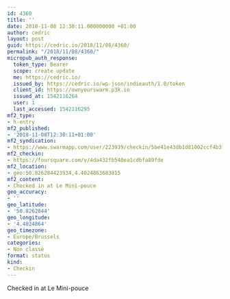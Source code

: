```yaml
---
id: 4360
title: ''
date: 2018-11-08 12:30:11.000000000 +01:00
author: cedric
layout: post
guid: https://cedric.io/2018/11/08/4360/
permalink: "/2018/11/08/4360/"
micropub_auth_response:
  token_type: Bearer
  scope: create update
  me: https://cedric.io/
  issued_by: https://cedric.io/wp-json/indieauth/1.0/token
  client_id: https://ownyourswarm.p3k.io
  issued_at: 1542116264
  user: 1
  last_accessed: 1542116295
mf2_type:
- h-entry
mf2_published:
- '2018-11-08T12:30:11+01:00'
mf2_syndication:
- https://www.swarmapp.com/user/223939/checkin/5be41e43db1d81002ccf4b3f
mf2_checkin:
- https://foursquare.com/v/4da432fb540ea1cdbfa89fde
mf2_location:
- geo:50.826284423934,4.4024863683815
mf2_content:
- Checked in at Le Mini-pouce
geo_accuracy:
- ''
geo_latitude:
- '50.8262844'
geo_longitude:
- '4.4024864'
geo_timezone:
- Europe/Brussels
categories:
- Non classé
format: status
kind:
- Checkin
---
```

Checked in at Le Mini-pouce